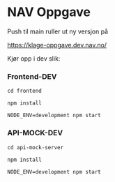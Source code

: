 # NAV Oppgave

Push til main ruller ut ny versjon på

https://klage-oppgave.dev.nav.no/

Kjør opp i dev slik:

### Frontend-DEV

`cd frontend`

`npm install`

`NODE_ENV=development npm start`

### API-MOCK-DEV

`cd api-mock-server`

`npm install`

`NODE_ENV=development npm start`
